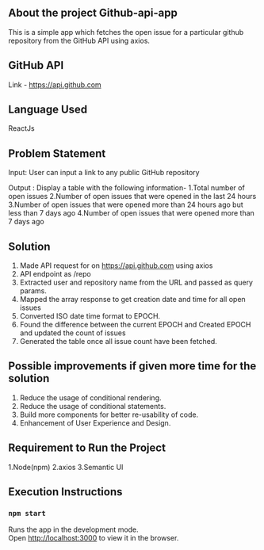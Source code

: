 ## About the project Github-api-app
This is a simple app which fetches the open issue for a particular github repository from the GitHub API using axios.

## GitHub API
Link - https://api.github.com

## Language Used
ReactJs

## Problem Statement
Input:
User can input a link to any public GitHub repository

Output :
Display a table with the following information-
    1.Total number of open issues
    2.Number of open issues that were opened in the last 24 hours
    3.Number of open issues that were opened more than 24 hours ago but less than 7 days ago
    4.Number of open issues that were opened more than 7 days ago

## Solution

1. Made API request for on https://api.github.com using axios
2. API endpoint as /repo
3. Extracted user and repository name from the URL and passed as query params.
4. Mapped the array response to get creation date and time for all open issues
5. Converted ISO date time format to EPOCH.
6. Found the difference between the current EPOCH and Created EPOCH and updated the count of issues
7. Generated the table once all issue count have been fetched.

## Possible improvements if given more time for the solution

1. Reduce the usage of conditional rendering.
2. Reduce the usage of conditional statements.
3. Build more components for better re-usability of code.
4. Enhancement of User Experience and Design.

## Requirement to Run the Project
1.Node(npm)
2.axios
3.Semantic UI

## Execution Instructions

### `npm start`

Runs the app in the development mode.<br>
Open [http://localhost:3000](http://localhost:3000) to view it in the browser.




